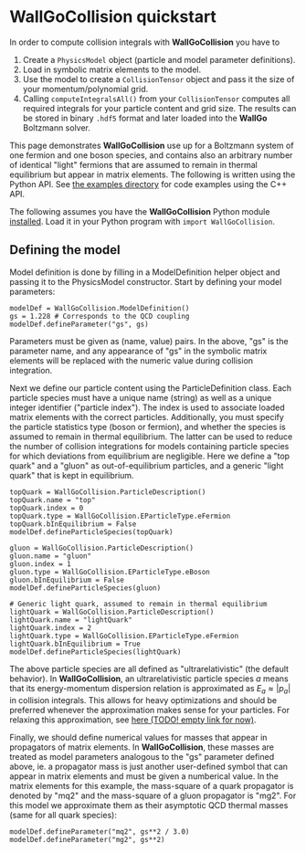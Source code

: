 # WallGoCollision quickstart

In order to compute collision integrals with **WallGoCollision** you have to
1) Create a `PhysicsModel` object (particle and model parameter definitions).
2) Load in symbolic matrix elements to the model.
3) Use the model to create a `CollisionTensor` object and pass it the size of your momentum/polynomial grid.
4) Calling `computeIntegralsAll()` from your `CollisionTensor` computes all required integrals for your particle content and grid size. The results can be stored in binary `.hdf5` format and later loaded into the **WallGo** Boltzmann solver.

This page demonstrates **WallGoCollision** use up for a Boltzmann system of one fermion and one boson species, and contains also an arbitrary number of identical "light" fermions that are assumed to remain in thermal equilibrium but appear in matrix elements. The following is written using the Python API. See [the examples directory](../examples) for code examples using the C++ API. 

The following assumes you have the **WallGoCollision** Python module [installed](../README.md). Load it in your Python program with `import WallGoCollision`.

## Defining the model

Model definition is done by filling in a ModelDefinition helper object and passing it to the PhysicsModel constructor. Start by defining your model parameters:
```
modelDef = WallGoCollision.ModelDefinition()
gs = 1.228 # Corresponds to the QCD coupling
modelDef.defineParameter("gs", gs) 
```
Parameters must be given as (name, value) pairs. In the above, "gs" is the parameter name, and any appearance of "gs" in the symbolic matrix elements will be replaced with the numeric value during collision integration.

Next we define our particle content using the ParticleDefinition class. Each particle species must have a unique name (string) as well as a unique integer identifier ("particle index"). The index is used to associate loaded matrix elements with the correct particles. Additionally, you must specify the particle statistics type (boson or fermion), and whether the species is assumed to remain in thermal equilibrium. The latter can be used to reduce the number of collision integrations for models containing particle species for which deviations from equilibrium are negligible. Here we define a "top quark" and a "gluon" as out-of-equilibrium particles, and a generic "light quark" that is kept in equilibrium.
```
topQuark = WallGoCollision.ParticleDescription()
topQuark.name = "top"
topQuark.index = 0
topQuark.type = WallGoCollision.EParticleType.eFermion
topQuark.bInEquilibrium = False
modelDef.defineParticleSpecies(topQuark)

gluon = WallGoCollision.ParticleDescription()
gluon.name = "gluon"
gluon.index = 1
gluon.type = WallGoCollision.EParticleType.eBoson
gluon.bInEquilibrium = False
modelDef.defineParticleSpecies(gluon)

# Generic light quark, assumed to remain in thermal equilibrium
lightQuark = WallGoCollision.ParticleDescription()
lightQuark.name = "lightQuark"
lightQuark.index = 2
lightQuark.type = WallGoCollision.EParticleType.eFermion
lightQuark.bInEquilibrium = True
modelDef.defineParticleSpecies(lightQuark)
```
The above particle species are all defined as "ultrarelativistic" (the default behavior). In **WallGoCollision**, an ultrarelativistic particle species $a$ means that its energy-momentum dispersion relation is approximated as $E_a \approx |p_a|$ in collision integrals. This allows for heavy optimizations and should be preferred whenever the approximation makes sense for your particles. For relaxing this approximation, see [here (TODO! empty link for now)]().

Finally, we should define numerical values for masses that appear in propagators of matrix elements. In **WallGoCollision**, these masses are treated as model parameters analogous to the "gs" parameter defined above, ie. a propagator mass is just another user-defined symbol that can appear in matrix elements and must be given a numberical value. In the matrix elements for this example, the mass-square of a quark propagator is denoted by "mq2" and the mass-square of a gluon propagator is "mg2". For this model we approximate them as their asymptotic QCD thermal masses (same for all quark species):
```
modelDef.defineParameter("mq2", gs**2 / 3.0)
modelDef.defineParameter("mg2", gs**2)
```

